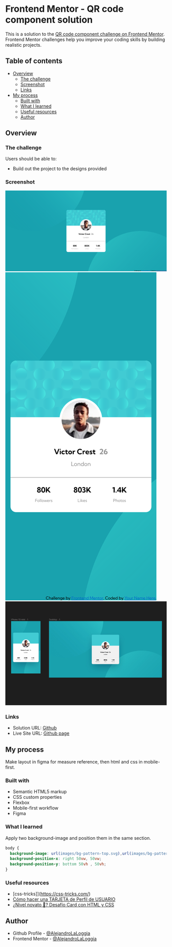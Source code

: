 # Frontend Mentor - QR code component solution

This is a solution to the [QR code component challenge on Frontend Mentor](https://www.frontendmentor.io/challenges/qr-code-component-iux_sIO_H). Frontend Mentor challenges help you improve your coding skills by building realistic projects. 

## Table of contents

- [Overview](#overview)
  - [The challenge](#the-challenge)
  - [Screenshot](#screenshot)
  - [Links](#links)
- [My process](#my-process)
  - [Built with](#built-with)
  - [What I learned](#what-i-learned)
  - [Useful resources](#useful-resources)
  - [Author](#author)


## Overview


### The challenge

Users should be able to:

- Build out the project to the designs provided

### Screenshot

![](design/preview/desktop_preview.png)
![](design/preview/mobile_preview.png)
![](design/preview/figma_preview.png)



### Links

- Solution URL: [Github](https://github.com/AlejandroLaLoggia/profile-card-component)
- Live Site URL: [Github page](https://github.com/AlejandroLaLoggia/)

## My process

Make layout in figma for measure reference, then html and css in mobile-first.

### Built with

- Semantic HTML5 markup
- CSS custom properties
- Flexbox
- Mobile-first workflow
- Figma

### What I learned

Apply two background-image and position them in the same section.

```css
body {
  background-image: url(images/bg-pattern-top.svg),url(images/bg-pattern-bottom.svg);
  background-position-x: right 50vw, 50vw;
  background-position-y: bottom 50vh , 50vh;
}
```


### Useful resources

- [css-tricks]](https://css-tricks.com/)
- [Cómo hacer una TARJETA de Perfil de USUARIO](https://www.youtube.com/watch?v=ooQhAdPQyCI)
- [¿Nivel novato 🤣? Desafío Card con HTML y CSS](https://www.youtube.com/watch?v=Xe_qNR1mmCg)

## Author

- Github Profile - [@AlejandroLaLoggia](https://github.com/AlejandroLaLoggia/)
- Frontend Mentor - [@AlejandroLaLoggia](https://www.frontendmentor.io/profile/AlejandroLaLoggia)


